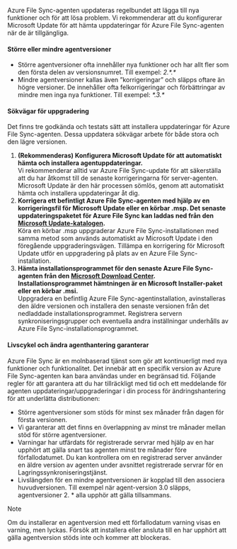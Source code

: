 Azure File Sync-agenten uppdateras regelbundet att lägga till nya funktioner och för att lösa problem. Vi rekommenderar att du konfigurerar Microsoft Update för att hämta uppdateringar för Azure File Sync-agenten när de är tillgängliga.

#### <a name="major-vs-minor-agent-versions"></a>Större eller mindre agentversioner
* Större agentversioner ofta innehåller nya funktioner och har allt fler som den första delen av versionsnumret. Till exempel: *2.\*.\**
* Mindre agentversioner kallas även ”korrigeringar” och släpps oftare än högre versioner. De innehåller ofta felkorrigeringar och förbättringar av mindre men inga nya funktioner. Till exempel:  *\*.3.\**

#### <a name="upgrade-paths"></a>Sökvägar för uppgradering
Det finns tre godkända och testats sätt att installera uppdateringar för Azure File Sync-agenten. Dessa uppdatera sökvägar arbete för både stora och den lägre versionen.
1. **(Rekommenderas) Konfigurera Microsoft Update för att automatiskt hämta och installera agentuppdateringar.**  
    Vi rekommenderar alltid var Azure File Sync-update för att säkerställa att du har åtkomst till de senaste korrigeringarna för server-agenten. Microsoft Update är den här processen sömlös, genom att automatiskt hämta och installera uppdateringar åt dig.
2. **Korrigera ett befintligt Azure File Sync-agenten med hjälp av en korrigeringsfil för Microsoft Update eller en körbar .msp. Det senaste uppdateringspaketet för Azure File Sync kan laddas ned från den [Microsoft Update-katalogen](https://www.catalog.update.microsoft.com/Search.aspx?q=Azure%20File%20Sync).**  
    Köra en körbar .msp uppgraderar Azure File Sync-installationen med samma metod som används automatiskt av Microsoft Update i den föregående uppgraderingsvägen. Tillämpa en korrigering för Microsoft Update utför en uppgradering på plats av en Azure File Sync-installation.
3. **Hämta installationsprogrammet för den senaste Azure File Sync-agenten från den [Microsoft Download Center](https://go.microsoft.com/fwlink/?linkid=858257). Installationsprogrammet hämtningen är en Microsoft Installer-paket eller en körbar .msi.**  
    Uppgradera en befintlig Azure File Sync-agentinstallation, avinstalleras den äldre versionen och installera den senaste versionen från det nedladdade installationsprogrammet. Registrera servern synkroniseringsgrupper och eventuella andra inställningar underhålls av Azure File Sync-installationsprogrammet.

#### <a name="agent-lifecycle-and-change-management-guarantees"></a>Livscykel och ändra agenthantering garanterar
Azure File Sync är en molnbaserad tjänst som gör att kontinuerligt med nya funktioner och funktionalitet. Det innebär att en specifik version av Azure File Sync-agenten kan bara användas under en begränsad tid. Följande regler för att garantera att du har tillräckligt med tid och ett meddelande för agenten uppdateringar/uppgraderingar i din process för ändringshantering för att underlätta distributionen:

- Större agentversioner som stöds för minst sex månader från dagen för första versionen.
- Vi garanterar att det finns en överlappning av minst tre månader mellan stöd för större agentversioner. 
- Varningar har utfärdats för registrerade servrar med hjälp av en har upphört att gälla snart tas agenten minst tre månader före förfallodatumet. Du kan kontrollera om en registrerad server använder en äldre version av agenten under avsnittet registrerade servrar för en Lagringssynkroniseringstjänst.
- Livslängden för en mindre agentversionen är kopplad till den associera huvudversionen. Till exempel när agent-version 3.0 släpps, agentversioner 2. \* alla upphör att gälla tillsammans.

> [!Note]
> Om du installerar en agentversion med ett förfallodatum varning visas en varning, men lyckas. Försök att installera eller ansluta till en har upphört att gälla agentversion stöds inte och kommer att blockeras.